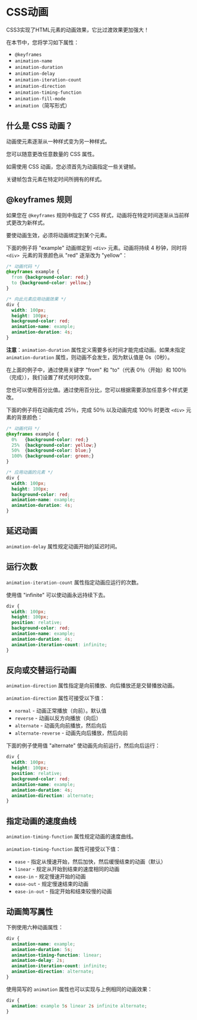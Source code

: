 # CSS动画

CSS3实现了HTML元素的动画效果，它比过渡效果更加强大！

在本节中，您将学习如下属性：

- `@keyframes`
- `animation-name`
- `animation-duration`
- `animation-delay`
- `animation-iteration-count`
- `animation-direction`
- `animation-timing-function`
- `animation-fill-mode`
- `animation`（简写形式）

## 什么是 CSS 动画？

动画使元素逐渐从一种样式变为另一种样式。

您可以随意更改任意数量的 CSS 属性。

如需使用 CSS 动画，您必须首先为动画指定一些关键帧。

关键帧包含元素在特定时间所拥有的样式。

## @keyframes 规则

如果您在 `@keyframes` 规则中指定了 CSS 样式，动画将在特定时间逐渐从当前样式更改为新样式。

要使动画生效，必须将动画绑定到某个元素。

下面的例子将 "example" 动画绑定到 `<div>` 元素。动画将持续 4 秒钟，同时将 `<div> `元素的背景颜色从 "red" 逐渐改为 "yellow"：

```css
/* 动画代码 */
@keyframes example {
  from {background-color: red;}
  to {background-color: yellow;}
}

/* 向此元素应用动画效果 */
div {
  width: 100px;
  height: 100px;
  background-color: red;
  animation-name: example;
  animation-duration: 4s;
}
```

**注意**：`animation-duration` 属性定义需要多长时间才能完成动画。如果未指定 `animation-duration` 属性，则动画不会发生，因为默认值是 0s（0秒）。

在上面的例子中，通过使用关键字 "from" 和 "to"（代表 0％（开始）和 100％（完成）），我们设置了样式何时改变。

您也可以使用百分比值。通过使用百分比，您可以根据需要添加任意多个样式更改。

下面的例子将在动画完成 25％，完成 50％ 以及动画完成 100％ 时更改 `<div>` 元素的背景颜色：

```css
/* 动画代码 */
@keyframes example {
  0%   {background-color: red;}
  25%  {background-color: yellow;}
  50%  {background-color: blue;}
  100% {background-color: green;}
}

/* 应用动画的元素 */
div {
  width: 100px;
  height: 100px;
  background-color: red;
  animation-name: example;
  animation-duration: 4s;
}
```

## 延迟动画

`animation-delay` 属性规定动画开始的延迟时间。

## 运行次数

`animation-iteration-count` 属性指定动画应运行的次数。

使用值 "infinite" 可以使动画永远持续下去。

```css
div {
  width: 100px;
  height: 100px;
  position: relative;
  background-color: red;
  animation-name: example;
  animation-duration: 4s;
  animation-iteration-count: infinite;
}
```

## 反向或交替运行动画

`animation-direction` 属性指定是向前播放、向后播放还是交替播放动画。

`animation-direction` 属性可接受以下值：

- `normal` - 动画正常播放（向前）。默认值
- `reverse` - 动画以反方向播放（向后）
- `alternate` - 动画先向前播放，然后向后
- `alternate-reverse` - 动画先向后播放，然后向前

下面的例子使用值 "alternate" 使动画先向前运行，然后向后运行：

```css
div {
  width: 100px;
  height: 100px;
  position: relative;
  background-color: red;
  animation-name: example;
  animation-duration: 4s;
  animation-direction: alternate;
}
```

## 指定动画的速度曲线

`animation-timing-function` 属性规定动画的速度曲线。

`animation-timing-function` 属性可接受以下值：

- `ease` - 指定从慢速开始，然后加快，然后缓慢结束的动画（默认）
- `linear` - 规定从开始到结束的速度相同的动画
- `ease-in` - 规定慢速开始的动画
- `ease-out` - 规定慢速结束的动画
- `ease-in-out` - 指定开始和结束较慢的动画

## 动画简写属性

下例使用六种动画属性：

```css
div {
  animation-name: example;
  animation-duration: 5s;
  animation-timing-function: linear;
  animation-delay: 2s;
  animation-iteration-count: infinite;
  animation-direction: alternate;
}
```

使用简写的 `animation` 属性也可以实现与上例相同的动画效果：

```css
div {
  animation: example 5s linear 2s infinite alternate;
}
```